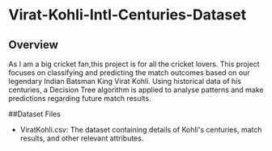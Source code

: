 # Virat-Kohli-Intl-Centuries-Dataset

## Overview
As I am a big cricket fan,this project is for all the cricket lovers. This project focuses on classifying and predicting the match outcomes based on our legendary Indian Batsman King Virat Kohli. Using historical data of his centuries, a Decision Tree algorithm is applied to analyse patterns and make predictions regarding future match results.

##Dataset Files
- ViratKohli.csv: The dataset containing details of Kohli's centuries, match results, and other relevant attributes.
